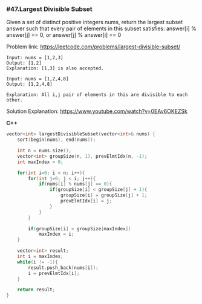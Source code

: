 ### #47.Largest Divisible Subset

Given a set of distinct positive integers nums, return the largest subset answer such that every pair of elements in this subset satisfies:
answer[i] % answer[j] == 0, or answer[j] % answer[i] == 0

Problem link: https://leetcode.com/problems/largest-divisible-subset/

```
Input: nums = [1,2,3]
Output: [1,2]
Explanation: [1,3] is also accepted.

Input: nums = [1,2,4,8]
Output: [1,2,4,8]

Explanation: All i,j pair of elements in this are divisible to each other.
```

Solution Explanation: https://www.youtube.com/watch?v=0EAv6OKEZSk

**C++**
```cpp
vector<int> largestDivisibleSubset(vector<int>& nums) {
    sort(begin(nums), end(nums));

    int n = nums.size();
    vector<int> groupSize(n, 1), prevElmtIdx(n, -1);
    int maxIndex = 0;

    for(int i=0; i < n; i++){
        for(int j=0; j < i; j++){
            if(nums[i] % nums[j] == 0){
                if(groupSize[i] < groupSize[j] + 1){
                    groupSize[i] = groupSize[j] + 1;
                    prevElmtIdx[i] = j;
                }
            }
        }

        if(groupSize[i] > groupSize[maxIndex])
            maxIndex = i;
    }

    vector<int> result;
    int i = maxIndex;
    while(i != -1){
        result.push_back(nums[i]);
        i = prevElmtIdx[i];
    }

    return result;
}
```
